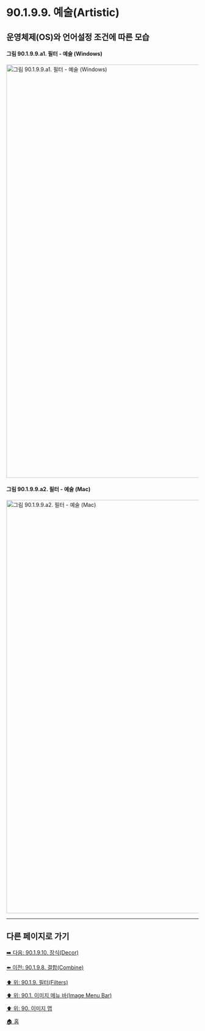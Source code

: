 # 90.1.9.9. 예술(Artistic)
## 운영체제(OS)와 언어설정 조건에 따른 모습
#### 그림 90.1.9.9.a1. 필터 - 예술 (Windows)
<img width="1080" alt="그림 90.1.9.9.a1. 필터 - 예술 (Windows)" environment="Windows 10 GIMP 2.10.36" src="https://github.com/wonder13662/gimp/assets/15767104/4b5032bb-4739-45d9-8767-861675f5ab0f">

#### 그림 90.1.9.9.a2. 필터 - 예술 (Mac)
<img width="1080" alt="그림 90.1.9.9.a2. 필터 - 예술 (Mac)" environment="MacOS:Sonoma 14.2.1 GIMP 2.10.36" src="https://github.com/wonder13662/gimp/assets/15767104/44b1b91d-6a98-4b16-9793-dee549ed3879">

***

## 다른 페이지로 가기

[➡️ 다음: 90.1.9.10. 장식(Decor)](./90-01-09-10-decor.md)

[⬅️ 이전: 90.1.9.8. 결합(Combine)](./90-01-09-08-combine.md)

[⬆️ 위: 90.1.9. 필터(Filters)](./90-01-09-00-filters.md)

[⬆️ 위: 90.1. 이미지 메뉴 바(Image Menu Bar)](./90-01-00-image-menu-bar.md)

[⬆️ 위: 90. 이미지 맵](./90-00-image-map.md)

[🏠 홈](./00-home.md)
